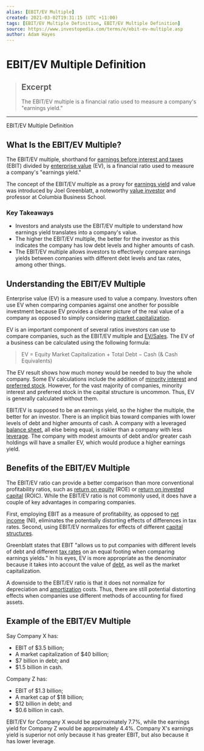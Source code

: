 ```yaml
---
alias: [EBIT/EV Multiple]
created: 2021-03-02T19:31:15 (UTC +11:00)
tags: [EBIT/EV Multiple Definition, EBIT/EV Multiple Definition]
source: https://www.investopedia.com/terms/e/ebit-ev-multiple.asp
author: Adam Hayes
---
```


# EBIT/EV Multiple Definition

> ## Excerpt
> The EBIT/EV multiple is a financial ratio used to measure a company's "earnings yield."

---

EBIT/EV Multiple Definition
## What Is the EBIT/EV Multiple?

The EBIT/EV multiple, shorthand for [earnings before interest and taxes](https://www.investopedia.com/terms/e/ebit.asp) (EBIT) divided by [enterprise value](https://www.investopedia.com/terms/e/enterprisevalue.asp) (EV), is a financial ratio used to measure a company's "earnings yield."

The concept of the EBIT/EV multiple as a proxy for [earnings yield](https://www.investopedia.com/terms/e/earningsyield.asp) and value was introduced by Joel Greenblatt, a noteworthy [value investor](https://www.investopedia.com/terms/v/valueinvesting.asp) and professor at Columbia Business School.

### Key Takeaways

-   Investors and analysts use the EBIT/EV multiple to understand how earnings yield translates into a company's value.
-   The higher the EBIT/EV multiple, the better for the investor as this indicates the company has low debt levels and higher amounts of cash.
-   The EBIT/EV multiple allows investors to effectively compare earnings yields between companies with different debt levels and tax rates, among other things.

## Understanding the EBIT/EV Multiple

Enterprise value (EV) is a measure used to value a company. Investors often use EV when comparing companies against one another for possible investment because EV provides a clearer picture of the real value of a company as opposed to simply considering [market capitalization](https://www.investopedia.com/terms/m/marketcapitalization.asp).

EV is an important component of several ratios investors can use to compare companies, such as the EBIT/EV multiple and [EV/Sales](https://www.investopedia.com/terms/e/enterprisevaluesales.asp). The EV of a business can be calculated using the following formula:  

> EV = Equity Market Capitalization + Total Debt − Cash (& Cash Equivalents)

The EV result shows how much money would be needed to buy the whole company. Some EV calculations include the addition of [minority interest](https://www.investopedia.com/terms/m/minorityinterest.asp) and [preferred stock](https://www.investopedia.com/terms/p/preferredstock.asp). However, for the vast majority of companies, minority interest and preferred stock in the capital structure is uncommon. Thus, EV is generally calculated without them.

EBIT/EV is supposed to be an earnings yield, so the higher the multiple, the better for an investor. There is an implicit bias toward companies with lower levels of debt and higher amounts of cash. A company with a leveraged [balance sheet](https://www.investopedia.com/terms/b/balancesheet.asp), all else being equal, is riskier than a company with less [leverage](https://www.investopedia.com/terms/l/leverage.asp). The company with modest amounts of debt and/or greater cash holdings will have a smaller EV, which would produce a higher earnings yield.

## Benefits of the EBIT/EV Multiple

The EBIT/EV ratio can provide a better comparison than more conventional profitability ratios, such as [return on equity](https://www.investopedia.com/terms/r/returnonequity.asp) (ROE) or [return on invested capital](https://www.investopedia.com/terms/r/returnoninvestmentcapital.asp) (ROIC). While the EBIT/EV ratio is not commonly used, it does have a couple of key advantages in comparing companies.

First, employing EBIT as a measure of profitability, as opposed to [net income](https://www.investopedia.com/terms/n/netincome.asp) (NI), eliminates the potentially distorting effects of differences in tax rates. Second, using EBIT/EV normalizes for effects of different [capital structures](https://www.investopedia.com/terms/c/capitalstructure.asp).

Greenblatt states that EBIT "allows us to put companies with different levels of debt and different [tax rates](https://www.investopedia.com/terms/t/taxrate.asp) on an equal footing when comparing earnings yields." In his eyes, EV is more appropriate as the denominator because it takes into account the value of [debt](https://www.investopedia.com/terms/d/debt.asp), as well as the market capitalization.

A downside to the EBIT/EV ratio is that it does not normalize for depreciation and [amortization](https://www.investopedia.com/terms/a/amortization.asp) costs. Thus, there are still potential distorting effects when companies use different methods of accounting for fixed assets.

## Example of the EBIT/EV Multiple

Say Company X has:

-   EBIT of $3.5 billion;
-   A market capitalization of $40 billion;
-   $7 billion in debt; and
-   $1.5 billion in cash.

Company Z has:

-   EBIT of $1.3 billion;
-   A market cap of $18 billion;
-   $12 billion in debt; and
-   $0.6 billion in cash.

EBIT/EV for Company X would be approximately 7.7%, while the earnings yield for Company Z would be approximately 4.4%. Company X's earnings yield is superior not only because it has greater EBIT, but also because it has lower leverage.
